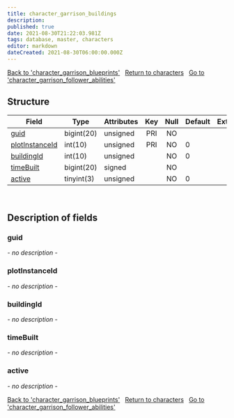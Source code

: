 ```yaml
---
title: character_garrison_buildings
description: 
published: true
date: 2021-08-30T21:22:03.981Z
tags: database, master, characters
editor: markdown
dateCreated: 2021-08-30T06:00:00.000Z
---
```


<a href="https://trinitycore.info/en/database/master/characters/character_garrison_blueprints" class="mt-5 v-btn v-btn--depressed v-btn--flat v-btn--outlined theme--light v-size--default darkblue--text text--lighten-3"><span class="v-btn__content"><i aria-hidden="true" class="v-icon notranslate v-icon--left mdi mdi-arrow-left theme--light"></i><span>Back to 'character_garrison_blueprints'</span></span></a>&nbsp;&nbsp;&nbsp;<a href="https://trinitycore.info/en/database/master/characters/home" class="mt-5 v-btn v-btn--depressed v-btn--flat v-btn--outlined theme--light v-size--default darkblue--text text--lighten-3"><span class="v-btn__content"><i aria-hidden="true" class="v-icon notranslate v-icon--left mdi mdi-home-outline theme--light"></i><span>Return to characters</span></span></a>&nbsp;&nbsp;&nbsp;<a href="https://trinitycore.info/en/database/master/characters/character_garrison_follower_abilities" class="mt-5 v-btn v-btn--depressed v-btn--flat v-btn--outlined theme--light v-size--default darkblue--text text--lighten-3"><span class="v-btn__content"><span>Go to 'character_garrison_follower_abilities'</span><i aria-hidden="true" class="v-icon notranslate v-icon--right mdi mdi-arrow-right theme--light"></i></span></a>

## Structure

| Field | Type | Attributes | Key | Null | Default | Extra | Comment |
| --- | --- | --- | :---: | :---: | --- | --- | --- |
| [guid](#guid) | bigint(20) | unsigned | PRI | NO |  |  |  |
| [plotInstanceId](#plotinstanceid) | int(10) | unsigned | PRI | NO | 0 |  |  |
| [buildingId](#buildingid) | int(10) | unsigned |  | NO | 0 |  |  |
| [timeBuilt](#timebuilt) | bigint(20) | signed |  | NO |  |  |  |
| [active](#active) | tinyint(3) | unsigned |  | NO | 0 |  |  |
&nbsp;
## Description of fields

### guid
*- no description -*
&nbsp;

### plotInstanceId
*- no description -*
&nbsp;

### buildingId
*- no description -*
&nbsp;

### timeBuilt
*- no description -*
&nbsp;

### active
*- no description -*
&nbsp;

<a href="https://trinitycore.info/en/database/master/characters/character_garrison_blueprints" class="mt-5 v-btn v-btn--depressed v-btn--flat v-btn--outlined theme--light v-size--default darkblue--text text--lighten-3"><span class="v-btn__content"><i aria-hidden="true" class="v-icon notranslate v-icon--left mdi mdi-arrow-left theme--light"></i><span>Back to 'character_garrison_blueprints'</span></span></a>&nbsp;&nbsp;&nbsp;<a href="https://trinitycore.info/en/database/master/characters/home" class="mt-5 v-btn v-btn--depressed v-btn--flat v-btn--outlined theme--light v-size--default darkblue--text text--lighten-3"><span class="v-btn__content"><i aria-hidden="true" class="v-icon notranslate v-icon--left mdi mdi-home-outline theme--light"></i><span>Return to characters</span></span></a>&nbsp;&nbsp;&nbsp;<a href="https://trinitycore.info/en/database/master/characters/character_garrison_follower_abilities" class="mt-5 v-btn v-btn--depressed v-btn--flat v-btn--outlined theme--light v-size--default darkblue--text text--lighten-3"><span class="v-btn__content"><span>Go to 'character_garrison_follower_abilities'</span><i aria-hidden="true" class="v-icon notranslate v-icon--right mdi mdi-arrow-right theme--light"></i></span></a>

